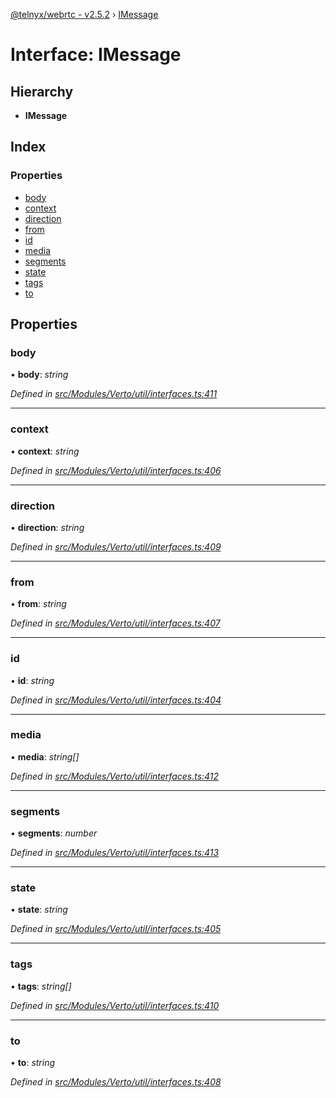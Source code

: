 [@telnyx/webrtc - v2.5.2](../README.md) › [IMessage](imessage.md)

# Interface: IMessage

## Hierarchy

* **IMessage**

## Index

### Properties

* [body](imessage.md#body)
* [context](imessage.md#context)
* [direction](imessage.md#direction)
* [from](imessage.md#from)
* [id](imessage.md#id)
* [media](imessage.md#media)
* [segments](imessage.md#segments)
* [state](imessage.md#state)
* [tags](imessage.md#tags)
* [to](imessage.md#to)

## Properties

###  body

• **body**: *string*

*Defined in [src/Modules/Verto/util/interfaces.ts:411](https://github.com/team-telnyx/webrtc/blob/main/packages/js/src/Modules/Verto/util/interfaces.ts#L411)*

___

###  context

• **context**: *string*

*Defined in [src/Modules/Verto/util/interfaces.ts:406](https://github.com/team-telnyx/webrtc/blob/main/packages/js/src/Modules/Verto/util/interfaces.ts#L406)*

___

###  direction

• **direction**: *string*

*Defined in [src/Modules/Verto/util/interfaces.ts:409](https://github.com/team-telnyx/webrtc/blob/main/packages/js/src/Modules/Verto/util/interfaces.ts#L409)*

___

###  from

• **from**: *string*

*Defined in [src/Modules/Verto/util/interfaces.ts:407](https://github.com/team-telnyx/webrtc/blob/main/packages/js/src/Modules/Verto/util/interfaces.ts#L407)*

___

###  id

• **id**: *string*

*Defined in [src/Modules/Verto/util/interfaces.ts:404](https://github.com/team-telnyx/webrtc/blob/main/packages/js/src/Modules/Verto/util/interfaces.ts#L404)*

___

###  media

• **media**: *string[]*

*Defined in [src/Modules/Verto/util/interfaces.ts:412](https://github.com/team-telnyx/webrtc/blob/main/packages/js/src/Modules/Verto/util/interfaces.ts#L412)*

___

###  segments

• **segments**: *number*

*Defined in [src/Modules/Verto/util/interfaces.ts:413](https://github.com/team-telnyx/webrtc/blob/main/packages/js/src/Modules/Verto/util/interfaces.ts#L413)*

___

###  state

• **state**: *string*

*Defined in [src/Modules/Verto/util/interfaces.ts:405](https://github.com/team-telnyx/webrtc/blob/main/packages/js/src/Modules/Verto/util/interfaces.ts#L405)*

___

###  tags

• **tags**: *string[]*

*Defined in [src/Modules/Verto/util/interfaces.ts:410](https://github.com/team-telnyx/webrtc/blob/main/packages/js/src/Modules/Verto/util/interfaces.ts#L410)*

___

###  to

• **to**: *string*

*Defined in [src/Modules/Verto/util/interfaces.ts:408](https://github.com/team-telnyx/webrtc/blob/main/packages/js/src/Modules/Verto/util/interfaces.ts#L408)*
